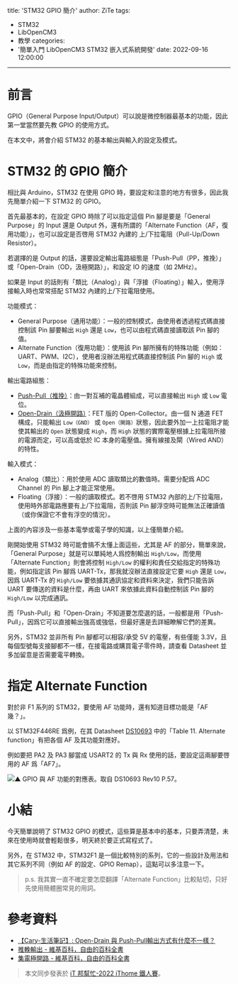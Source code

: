 title: 'STM32 GPIO 簡介'
author: ZiTe
tags:
  - STM32
  - LibOpenCM3
  - 教學
categories:
  - '簡單入門 LibOpenCM3 STM32 嵌入式系統開發'
date: 2022-09-16 12:00:00
---

# 前言
GPIO（General Purpose Input/Output）可以說是微控制器最基本的功能，因此第一堂當然要先教 GPIO 的使用方式。  
  
在本文中，將會介紹 STM32 的基本輸出與輸入的設定及模式。  

<!--more-->

# STM32 的 GPIO 簡介
相比與 Arduino，STM32 在使用 GPIO 時，要設定和注意的地方有很多，因此我先簡單介紹一下 STM32 的 GPIO。  
  
首先最基本的，在設定 GPIO 時除了可以指定這個 Pin 腳是要是「General Purpose」的 Input 還是 Output 外，還有所謂的「Alternate Function（AF，復用功能）」，也可以設定是否啓用 STM32 內建的 上/下拉電阻（Pull-Up/Down Resistor）。  

若選擇的是 Output 的話，還要設定輸出電路組態是「Push-Pull（PP，推挽）」或「Open-Drain（OD，汲極開路）」，和設定 IO 的速度（如 2MHz）。

如果是 Input 的話則有「類比（Analog）」與「浮接（Floating）」輸入，使用浮接輸入時也常常搭配 STM32 內建的上/下拉電阻使用。
  
功能模式：  
* General Purpose（通用功能）：一般的控制模式，由使用者透過程式碼直接控制該 Pin 腳要輸出 `High` 還是 `Low`，也可以由程式碼直接讀取該 Pin 腳的值。
* Alternate Function（復用功能）：使用該 Pin 腳所擁有的特殊功能（例如：UART、PWM、I2C），使用者沒辦法用程式碼直接控制該 Pin 腳的 `High` 或 `Low`，而是由指定的特殊功能來控制。  
  
輸出電路組態：
* [Push-Pull（推挽）](https://zh.wikipedia.org/zh-tw/%E6%8E%A8%E6%8C%BD%E8%BE%93%E5%87%BA)：由一對互補的電晶體組成，可以直接輸出 `High` 或  `Low` 電位。
* [Open-Drain（汲極開路）](https://zh.wikipedia.org/zh-tw/%E9%9B%86%E7%94%B5%E6%9E%81%E5%BC%80%E8%B7%AF)：FET 版的 Open-Collector。由一個 N 通道 FET 構成，只能輸出 `Low（GND）` 或 `Open（開路）`狀態，因此要外加一上拉電阻才能使其輸出的 `Open` 狀態變成 `High`，而 `High` 狀態的實際電壓根據上拉電阻所接的電源而定，可以高或低於 IC 本身的電壓值。擁有線接及閘（Wired AND）的特性。  
  
輸入模式：
* Analog（類比）：用於使用 ADC 讀取類比的數值時。需要分配爲 ADC Channel 的 Pin 腳上才能正常使用。
* Floating（浮接）：一般的讀取模式。若不啓用 STM32 內部的上/下拉電阻，使用時外部電路應要有上/下拉電阻，否則該 Pin 腳浮空時可能無法正確讀值（或你保證它不會有浮空的情況）。  
  
上面的內容涉及一些基本電學或電子學的知識，以上僅簡單介紹。  
  
剛開始使用 STM32 時可能會搞不太懂上面這些，尤其是 AF 的部分，簡單來說，「General Purpose」就是可以單純地人爲控制輸出 `High/Low`，而使用「Alternate Function」則會將控制 `High/Low` 的權利和責任交給指定的特殊功能，例如指定該 Pin 腳爲 UART-Tx，那我就沒辦法直接設定它要 `High` 還是 `Low`，因爲 UART-Tx 的 `High/Low` 要依據其通訊協定和資料來決定，我們只能告訴 UART 要傳送的資料是什麼，再由 UART 來依據此資料自動控制該 Pin 腳的 `High/Low` 以完成通訊。  
  
而「Push-Pull」和「Open-Drain」不知道要怎麼選的話，一般都是用「Push-Pull」，因爲它可以直接輸出強高或強低，但最好還是去詳細瞭解它們的差異。  
  
另外，STM32 並非所有 Pin 腳都可以相容/承受 5V 的電壓，有些僅能 3.3V，且每個型號每支接腳都不一樣，在接電路或購買電子零件時，請查看 Datasheet 並多加留意是否需要電平轉換。

# 指定 Alternate Function
  
對於非 F1 系列的 STM32，要使用 AF 功能時，還有知道目標功能是「AF 幾？」。  
  
以 STM32F446RE 爲例，在其 Datasheet [DS10693](https://www.st.com/resource/en/datasheet/stm32f446re.pdf) 中的「Table 11. Alternate function」有把各個 AF 及其功能對應好。  
  
例如要把 PA2 及 PA3 腳當成 USART2 的 Tx 與 Rx 使用的話，要設定這兩腳要啓用的 AF 爲「AF7」。   

![▲ GPIO 與 AF 功能的對應表。取自 [DS10693](https://www.st.com/resource/en/datasheet/stm32f446re.pdf) Rev10 P.57。  ](https://blogger.googleusercontent.com/img/b/R29vZ2xl/AVvXsEj72ewJ_VwsOl1dP04dVnK3d0_gQgeee_F--bjtTCwmkcl6OZTakXSoeTtcYou17UQgHYwZvFe-Mf6jKQCVp_L5apdSxokQz2_58K3fSawxfjjMyu0s0ydjxmkxJ0EyR1dQ5a4lZeAMUEM0KfBjuQsl9FLQC07cwiLG_xfm9BtumOkWG-AIKIqZDxSL/s16000/Screenshot_2022-09-15_115823_1663214323550_0.png)  

# 小結
今天簡單說明了 STM32 GPIO 的模式，這些算是基本中的基本，只要弄清楚，未來在使用時就會輕鬆很多，明天終於要正式寫程式了。  
  
另外，在 STM32 中，STM32F1 是一個比較特別的系列，它的一些設計及用法和其它系列不同（例如 AF 的設定、GPIO Remap），這點可以多注意一下。  
  
> p.s. 我其實一直不確定要怎麼翻譯「Alternate Function」比較貼切，只好先使用簡體圈常見的用詞。  

# 參考資料
* [【Cary-生活筆記】: Open-Drain 與 Push-Pull輸出方式有什麼不一樣？](http://cary1120.blogspot.com/2013/11/open-drain-push-pull.html)
* [推輓輸出 - 維基百科，自由的百科全書](https://zh.wikipedia.org/zh-tw/%E6%8E%A8%E6%8C%BD%E8%BE%93%E5%87%BA)
* [集電極開路 - 維基百科，自由的百科全書](https://zh.wikipedia.org/wiki/%E9%9B%86%E7%94%B5%E6%9E%81%E5%BC%80%E8%B7%AF)

> 本文同步發表於 [iT 邦幫忙-2022 iThome 鐵人賽](https://ithelp.ithome.com.tw/articles/10290881)。
